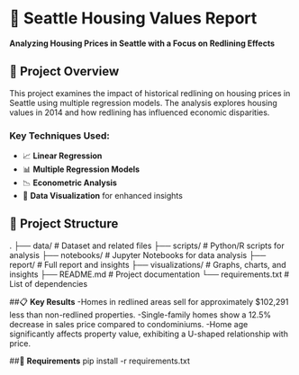 # 🏡 Seattle Housing Values Report
**Analyzing Housing Prices in Seattle with a Focus on Redlining Effects**

## 🚀 Project Overview
This project examines the impact of historical redlining on housing prices in Seattle using multiple regression models. The analysis explores housing values in 2014 and how redlining has influenced economic disparities.

### Key Techniques Used:
- 📈 **Linear Regression**
- 📊 **Multiple Regression Models**
- 📉 **Econometric Analysis**
- 🧠 **Data Visualization** for enhanced insights

## 📂 Project Structure
. ├── data/ # Dataset and related files
├── scripts/ # Python/R scripts for analysis
├── notebooks/ # Jupyter Notebooks for data analysis
├── report/ # Full report and insights
├── visualizations/ # Graphs, charts, and insights
├── README.md # Project documentation
└── requirements.txt # List of dependencies

##📋 **Key Results**
-Homes in redlined areas sell for approximately $102,291 less than non-redlined properties.
-Single-family homes show a 12.5% decrease in sales price compared to condominiums.
-Home age significantly affects property value, exhibiting a U-shaped relationship with price.

##🔧 **Requirements**
pip install -r requirements.txt



